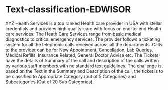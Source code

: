 # Text-classification-EDWISOR
XYZ Health Services is a top ranked Health care provider in USA with stellar credentials and provides high quality-care with focus on end-to-end Health care services. The Heath Care Services range from basic medical diagnostics to critical emergency services. The provider follows a ticketing system for all the telephonic calls received across all the departments. Calls to the provider can be for New Appointment, Cancellation, Lab Queries, Medical Refills, Insurance Related, General Doctor Advise etc. The Tickets have the details of Summary of the call and description of the calls written by various staff members with no standard text guidelines. The challenge is, based on the Text in the Summary and Description of the call, the ticket is to be classified to Appropriate Category (out of 5 Categories) and Subcategories (Out of 20 Sub Categories).
